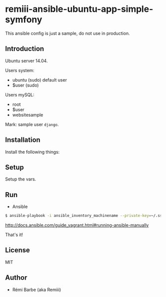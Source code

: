 # remiii-ansible-ubuntu-app-simple-symfony

This ansible config is just a sample, do not use in production.

## Introduction

Ubuntu server 14.04.

Users system:
- ubuntu (sudo) default user
- $user (sudo)

Users mySQL:
- root
- $user
- websitesample

Mark: sample user `django`.

## Installation

Install the following things:

## Setup

Setup the vars.

## Run

* Ansible

```sh
$ ansible-playbook -i ansible_inventory_machinename --private-key=~/.ssh/myFuckingPrivateKey.pem -u ubuntu ~/git/remiii-ansible-ubuntu-app-simple-symfony/myConfig.yml
```

http://docs.ansible.com/guide_vagrant.html#running-ansible-manually

That's it!

## License

MIT

## Author

* Rémi Barbe (aka Remiii)

